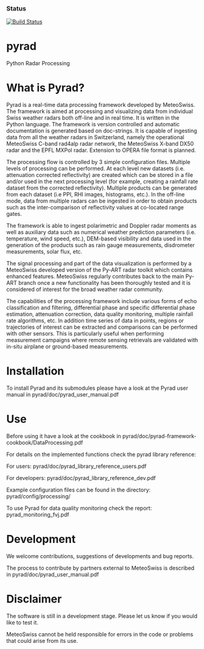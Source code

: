 ### Status
[![Build Status](https://travis-ci.org/meteoswiss-mdr/pyrad.svg?branch=master)](https://travis-ci.org/meteoswiss-mdr/pyrad)

# pyrad
Python Radar Processing

# What is Pyrad?
Pyrad is a real-time data processing framework developed by MeteoSwiss. The framework is
aimed at processing and visualizing data from individual Swiss weather radars both off-line and in
real time. It is written in the Python language. The framework is version controlled and automatic
documentation is generated based on doc-strings. It is capable of ingesting data from all the
weather radars in Switzerland, namely the operational MeteoSwiss C-band rad4alp radar network,
the MeteoSwiss X-band DX50 radar and the EPFL MXPol radar. Extension to OPERA file format is planned.

The processing flow is controlled by 3 simple configuration files. Multiple levels of processing can
be performed. At each level new datasets (i.e. attenuation corrected reflectivity) are created which
can be stored in a file and/or used in the next processing level (for example, creating a rainfall rate
dataset from the corrected reflectivity). Multiple products can be generated from each dataset (i.e
PPI, RHI images, histograms, etc.). In the off-line mode, data from multiple radars can be ingested
in order to obtain products such as the inter-comparison of reflectivity values at co-located range
gates.

The framework is able to ingest polarimetric and Doppler radar moments as well as auxiliary data
such as numerical weather prediction parameters (i.e. temperature, wind speed, etc.), DEM-based
visibility and data used in the generation of the products such as rain gauge measurements,
disdrometer measurements, solar flux, etc.

The signal processing and part of the data visualization is performed by a MeteoSwiss developed
version of the Py-ART radar toolkit which contains enhanced features. MeteoSwiss regularly
contributes back to the main Py-ART branch once a new functionality has been thoroughly tested
and it is considered of interest for the broad weather radar community.

The capabilities of the processing framework include various forms of echo classification and
filtering, differential phase and specific differential phase estimation, attenuation correction, data
quality monitoring, multiple rainfall rate algorithms, etc. In addition time series of data in points,
regions or trajectories of interest can be extracted and comparisons can be performed with other
sensors. This is particularly useful when performing measurement campaigns where remote
sensing retrievals are validated with in-situ airplane or ground-based measurements.

# Installation
To install Pyrad and its submodules please have a look at the Pyrad user manual in pyrad/doc/pyrad_user_manual.pdf

# Use
Before using it have a look at the cookbook in pyrad/doc/pyrad-framework-cookbook/DataProcessing.pdf

For details on the implemented functions check the pyrad library reference:

For users: pyrad/doc/pyrad_library_reference_users.pdf

For developers: pyrad/doc/pyrad_library_reference_dev.pdf


Example configuration files can be found in the directory: pyrad/config/processing/

To use Pyrad for data quality monitoring check the report: pyrad_monitoring_fvj.pdf

# Development
We welcome contributions, suggestions of developments and bug reports.

The process to contribute by partners external to MeteoSwiss is described in pyrad/doc/pyrad_user_manual.pdf

# Disclaimer
The software is still in a development stage. Please let us know if you would like to test it. 

MeteoSwiss cannot be held responsible for errors in the code or problems that could arise from its use.

